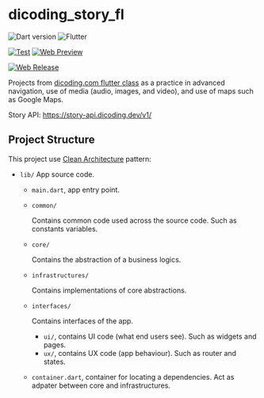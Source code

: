 [class-link]: https://www.dicoding.com/academies/480
[web-release]: https://dicoding-story.vercel.app/
[web-preview]: https://dicoding-story-preview.vercel.app/

# dicoding_story_fl

![Dart version](https://img.shields.io/badge/SDK-^3.3.0-red?style=flat&logo=dart&logoColor=2cb8f7&labelColor=333333&color=01579b)
![Flutter](https://img.shields.io/badge/SDK-^3.19.2-red?style=flat&logo=flutter&logoColor=2cb8f7&labelColor=333333&color=01579b)

[![Test](https://github.com/KeidsID/dicoding_story_fl/actions/workflows/test.yml/badge.svg)](https://github.com/KeidsID/dicoding_story_fl/actions/workflows/test.yml)
[![Web Preview](https://github.com/KeidsID/dicoding_story_fl/actions/workflows/web-preview.yml/badge.svg)][web-preview]

[![Web Release](https://github.com/KeidsID/dicoding_story_fl/actions/workflows/web-release.yml/badge.svg)][web-release]

Projects from [dicoding.com flutter class][class-link] as a practice in advanced
navigation, use of media (audio, images, and video), and use of maps such as
Google Maps.

Story API: https://story-api.dicoding.dev/v1/

## Project Structure

This project use
[Clean Architecture](https://www.freecodecamp.org/news/a-quick-introduction-to-clean-architecture-990c014448d2/)
pattern:

- `lib/` App source code.

  - `main.dart`, app entry point.

  - `common/`

    Contains common code used across the source code. Such as constants
    variables.

  - `core/`

    Contains the abstraction of a business logics.

  - `infrastructures/`

    Contains implementations of core abstractions.

  - `interfaces/`

    Contains interfaces of the app.

    - `ui/`, contains UI code (what end users see). Such as widgets and pages.
    - `ux/`, contains UX code (app behaviour). Such as router and states.

  - `container.dart`, container for locating a dependencies. Act as adpater
    between core and infrastructures.
